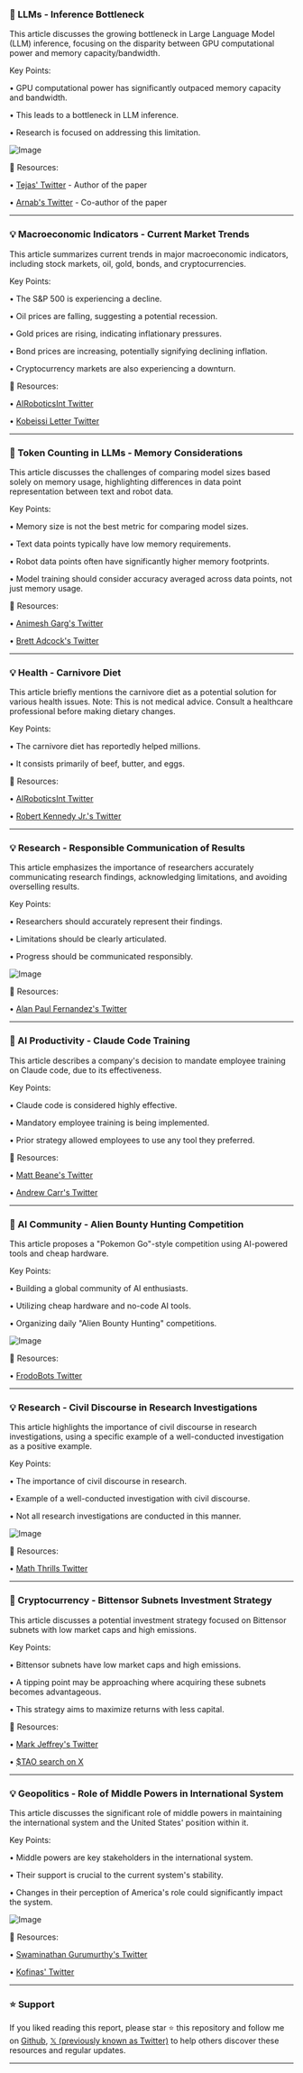 ### 🤖 LLMs - Inference Bottleneck

This article discusses the growing bottleneck in Large Language Model (LLM) inference, focusing on the disparity between GPU computational power and memory capacity/bandwidth.

Key Points:

•  GPU computational power has significantly outpaced memory capacity and bandwidth.


•  This leads to a bottleneck in LLM inference.


•  Research is focused on addressing this limitation.


![Image](https://pbs.twimg.com/media/GlIpmFWbIAEiqRJ?format=jpg&name=small)

🔗 Resources:

• [Tejas' Twitter](https://x.com/imtejas13/status/1896624227958374529) - Author of the paper


• [Arnab's Twitter](https://x.com/BhaktaVee/status/1896794962219466984) - Co-author of the paper



---
### 💡 Macroeconomic Indicators - Current Market Trends

This article summarizes current trends in major macroeconomic indicators, including stock markets, oil, gold, bonds, and cryptocurrencies.

Key Points:

•  The S&P 500 is experiencing a decline.


•  Oil prices are falling, suggesting a potential recession.


•  Gold prices are rising, indicating inflationary pressures.


•  Bond prices are increasing, potentially signifying declining inflation.


•  Cryptocurrency markets are also experiencing a downturn.


🔗 Resources:

• [AIRoboticsInt Twitter](https://x.com/AIRoboticsInt)


• [Kobeissi Letter Twitter](https://x.com/KobeissiLetter/status/1896659975914553745)



---
### 🤖 Token Counting in LLMs - Memory Considerations

This article discusses the challenges of comparing model sizes based solely on memory usage, highlighting differences in data point representation between text and robot data.

Key Points:

•  Memory size is not the best metric for comparing model sizes.


•  Text data points typically have low memory requirements.


•  Robot data points often have significantly higher memory footprints.


•  Model training should consider accuracy averaged across data points, not just memory usage.


🔗 Resources:

• [Animesh Garg's Twitter](https://x.com/animesh_garg/status/1896747914015264967)


• [Brett Adcock's Twitter](https://x.com/adcock_brett)


---
### 💡 Health - Carnivore Diet

This article briefly mentions the carnivore diet as a potential solution for various health issues.  Note: This is not medical advice. Consult a healthcare professional before making dietary changes.

Key Points:

•  The carnivore diet has reportedly helped millions.


•  It consists primarily of beef, butter, and eggs.


🔗 Resources:


• [AIRoboticsInt Twitter](https://x.com/AIRoboticsInt)


• [Robert Kennedy Jr.'s Twitter](https://x.com/RobertKennedyJc/status/1896275906223882674)


---
### 💡 Research - Responsible Communication of Results

This article emphasizes the importance of researchers accurately communicating research findings, acknowledging limitations, and avoiding overselling results.

Key Points:

•  Researchers should accurately represent their findings.


•  Limitations should be clearly articulated.


•  Progress should be communicated responsibly.



![Image](https://pbs.twimg.com/ext_tw_video_thumb/1896358264373190656/pu/img/VW_U9E7EOky-b9i7.jpg)

🔗 Resources:

• [Alan Paul Fernandez's Twitter](https://x.com/AlanPaulFern1/status/1896601580214091900)



---
### 🚀 AI Productivity - Claude Code Training

This article describes a company's decision to mandate employee training on Claude code, due to its effectiveness.

Key Points:

•  Claude code is considered highly effective.


•  Mandatory employee training is being implemented.


•  Prior strategy allowed employees to use any tool they preferred.



🔗 Resources:

• [Matt Beane's Twitter](https://x.com/mattbeane)


• [Andrew Carr's Twitter](https://x.com/andrew_n_carr/status/1896705642943168714)


---
### 🚀 AI Community - Alien Bounty Hunting Competition

This article proposes a "Pokemon Go"-style competition using AI-powered tools and cheap hardware.


Key Points:

•  Building a global community of AI enthusiasts.


•  Utilizing cheap hardware and no-code AI tools.


•  Organizing daily "Alien Bounty Hunting" competitions.


![Image](https://pbs.twimg.com/media/GlKLIL0a0AAiUum?format=png&name=small)

🔗 Resources:

• [FrodoBots Twitter](https://x.com/frodobots/status/1896731931238367447)


---
### 💡 Research - Civil Discourse in Research Investigations

This article highlights the importance of civil discourse in research investigations, using a specific example of a well-conducted investigation as a positive example.

Key Points:

•  The importance of civil discourse in research.


•  Example of a well-conducted investigation with civil discourse.


•  Not all research investigations are conducted in this manner.



![Image](https://pbs.twimg.com/tweet_video_thumb/GlJqC2sbQAA9UZ3.jpg)

🔗 Resources:

• [Math Thrills Twitter](https://x.com/maththrills/status/1896694994070905265)



---
### 🚀 Cryptocurrency - Bittensor Subnets Investment Strategy

This article discusses a potential investment strategy focused on Bittensor subnets with low market caps and high emissions.

Key Points:

•  Bittensor subnets have low market caps and high emissions.


•  A tipping point may be approaching where acquiring these subnets becomes advantageous.


•  This strategy aims to maximize returns with less capital.


🔗 Resources:

• [Mark Jeffrey's Twitter](https://x.com/markjeffrey/status/1896640778203787548)


• [$TAO search on X](https://x.com/search?q=%24TAO&src=cashtag_click)



---
### 💡 Geopolitics - Role of Middle Powers in International System

This article discusses the significant role of middle powers in maintaining the international system and the United States' position within it.

Key Points:

•  Middle powers are key stakeholders in the international system.


•  Their support is crucial to the current system's stability.


•  Changes in their perception of America's role could significantly impact the system.


![Image](https://pbs.twimg.com/ext_tw_video_thumb/1896611202551148545/pu/img/10cLbv00yJHCjPlk.jpg)

🔗 Resources:

• [Swaminathan Gurumurthy's Twitter](https://x.com/SwaminathanGur3)


• [Kofinas' Twitter](https://x.com/kofinas/status/1896614906444591407)


---

### ⭐️ Support

If you liked reading this report, please star ⭐️ this repository and follow me on [Github](https://github.com/Drix10), [𝕏 (previously known as Twitter)](https://x.com/DRIX_10_) to help others discover these resources and regular updates.

---